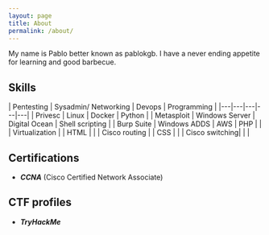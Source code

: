 ```yaml
---
layout: page
title: About
permalink: /about/
---
```


My name is Pablo better known as pablokgb. I have a never ending appetite for learning and good barbecue.

<div class="divider"></div>

## Skills

| Pentesting | Sysadmin/ Networking |     Devops    |   Programming   |
|---|---|---|---|---|
| Privesc    | Linux          | Docker        | Python          |
| Metasploit | Windows Server | Digital Ocean | Shell scripting |
| Burp Suite | Windows ADDS   | AWS           | PHP             |
|            | Virtualization |               | HTML            |
|            | Cisco routing  |               | CSS             |
|            | Cisco switching|               |                 | 

<div class="divider"></div>

## Certifications

* ***CCNA*** (Cisco Certified Network Associate)

<div class="divider"></div>

## CTF profiles

* ***TryHackMe*** 

<script src="https://tryhackme.com/badge/649705"></script>


